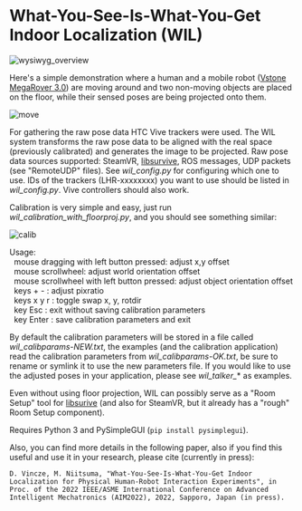# What-You-See-Is-What-You-Get Indoor Localization (WIL)

![wysiwyg_overview](https://user-images.githubusercontent.com/86873213/170413199-e255c7e4-984e-4b02-b497-edd0833f536b.gif)

Here's a simple demonstration where a human and a mobile robot ([Vstone MegaRover 3.0](https://github.com/szaguldo-kamaz/mecanumcommander)) are moving around and two non-moving objects are placed on the floor, while their sensed poses are being projected onto them.

![move](https://user-images.githubusercontent.com/86873213/169096483-7b093dd0-dec5-4b11-aea6-27626fd298e0.gif)

For gathering the raw pose data HTC Vive trackers were used. The WIL system transforms the raw pose data to be aligned with the real space (previously calibrated) and generates the image to be projected. Raw pose data sources supported: SteamVR, [libsurvive](https://github.com/cntools/libsurvive), ROS messages, UDP packets (see "RemoteUDP" files). See *wil_config.py* for configuring which one to use. IDs of the trackers (LHR-xxxxxxxx) you want to use should be listed in *wil_config.py*. Vive controllers should also work.

Calibration is very simple and easy, just run *wil_calibration_with_floorproj.py*, and you should see something similar:

![calib](https://user-images.githubusercontent.com/86873213/169096461-a1cb6ec3-5acd-4535-baee-974a8c93cbdc.gif)

Usage:  
&nbsp; mouse dragging with left button pressed: adjust x,y offset  
&nbsp; mouse scrollwheel: adjust world orientation offset  
&nbsp; mouse scrollwheel with left button pressed: adjust object orientation offset  
&nbsp; keys + - : adjust pixratio  
&nbsp; keys x y r : toggle swap x, y, rotdir  
&nbsp; key Esc : exit without saving calibration parameters  
&nbsp; key Enter : save calibration parameters and exit  

By default the calibration parameters will be stored in a file called *wil_calibparams-NEW.txt*, the examples (and the calibration application) read the calibration parameters from *wil_calibparams-OK.txt*, be sure to rename or symlink it to use the new parameters file.
If you would like to use the adjusted poses in your application, please see *wil_talker_** as examples.

Even without using floor projection, WIL can possibly serve as a "Room Setup" tool for [libsurive](https://github.com/cntools/libsurvive) (and also for SteamVR, but it already has a "rough" Room Setup component).

Requires Python 3 and PySimpleGUI (`pip install pysimplegui`).

Also, you can find more details in the following paper, also if you find this useful and use it in your research, please cite (currently in press):

`D. Vincze, M. Niitsuma, "What-You-See-Is-What-You-Get Indoor Localization for Physical Human-Robot Interaction Experiments", in Proc. of the 2022 IEEE/ASME International Conference on Advanced Intelligent Mechatronics (AIM2022), 2022, Sapporo, Japan (in press).`
